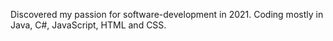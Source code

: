 Discovered my passion for software-development in 2021. Coding mostly in Java, C#, JavaScript, HTML and CSS.  
